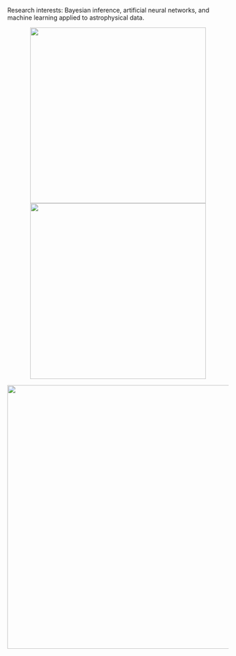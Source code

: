 <!-- Computational physicist and writer. -->

Research interests: Bayesian inference, artificial neural networks, and machine learning applied to astrophysical data.

<p align="center">
  <img src="https://github-readme-stats.vercel.app/api?username=igomezv&show_icons=true&theme=dark" width="400"/>
  <img src="https://streak-stats.demolab.com/?user=igomezv&theme=dark&layout=compact" width="400"/>
</p>

<p align="center">
  <img src="https://github-profile-summary-cards.vercel.app/api/cards/profile-details?username=igomezv&theme=default" width="600"/>
</p>




<!-- <img width="50%" src="https://github-readme-streak-stats.herokuapp.com/?user=igomezv&theme=dark" />  
<p align="center">
  <img width="50%" src="https://github-readme-stats.vercel.app/api?username=igomezv&show_icons=true&theme=dark" /> 
</p>
... [![Isidro's github stats](https://github-readme-stats.vercel.app/api?username=igomezv&hide=issues&show_icons=true&theme=dark)](https://github.com/anuraghazra/github-readme-stats)
![](https://github-profile-summary-cards.vercel.app/api/cards/profile-details?username=igomezv&theme=default)

-->
